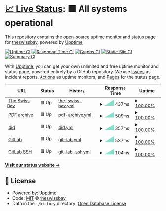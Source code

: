 # [📈 Live Status](https://theswissbay.github.io/upptime-monitor): <!--live status--> **🟩 All systems operational**

This repository contains the open-source uptime monitor and status page for [theswissbay](https://theswissbay.github.io/upptime-monitor), powered by [Upptime](https://github.com/upptime/upptime).

[![Uptime CI](https://github.com/theswissbay/upptime-monitor/workflows/Uptime%20CI/badge.svg)](https://github.com/theswissbay/upptime-monitor/actions?query=workflow%3A%22Uptime+CI%22)
[![Response Time CI](https://github.com/theswissbay/upptime-monitor/workflows/Response%20Time%20CI/badge.svg)](https://github.com/theswissbay/upptime-monitor/actions?query=workflow%3A%22Response+Time+CI%22)
[![Graphs CI](https://github.com/theswissbay/upptime-monitor/workflows/Graphs%20CI/badge.svg)](https://github.com/theswissbay/upptime-monitor/actions?query=workflow%3A%22Graphs+CI%22)
[![Static Site CI](https://github.com/theswissbay/upptime-monitor/workflows/Static%20Site%20CI/badge.svg)](https://github.com/theswissbay/upptime-monitor/actions?query=workflow%3A%22Static+Site+CI%22)
[![Summary CI](https://github.com/theswissbay/upptime-monitor/workflows/Summary%20CI/badge.svg)](https://github.com/theswissbay/upptime-monitor/actions?query=workflow%3A%22Summary+CI%22)

With [Upptime](https://upptime.js.org), you can get your own unlimited and free uptime monitor and status page, powered entirely by a GitHub repository. We use [Issues](https://github.com/theswissbay/upptime-monitor/issues) as incident reports, [Actions](https://github.com/theswissbay/upptime-monitor/actions) as uptime monitors, and [Pages](https://theswissbay.github.io/upptime-monitor) for the status page.

<!--start: status pages-->
<!-- This summary is generated by Upptime (https://github.com/upptime/upptime) -->
<!-- Do not edit this manually, your changes will be overwritten -->
<!-- prettier-ignore -->
| URL | Status | History | Response Time | Uptime |
| --- | ------ | ------- | ------------- | ------ |
| <img alt="" src="https://theswissbay.ch/favicon.ico" height="13"> [The Swiss Bay](https://theswissbay.ch/) | 🟩 Up | [the-swiss-bay.yml](https://github.com/theswissbay/upptime-monitor/commits/HEAD/history/the-swiss-bay.yml) | <details><summary><img alt="Response time graph" src="./graphs/the-swiss-bay/response-time-week.png" height="20"> 437ms</summary><br><a href="https://theswissbay.github.io/upptime-monitor/history/the-swiss-bay"><img alt="Response time 437" src="https://img.shields.io/endpoint?url=https%3A%2F%2Fraw.githubusercontent.com%2Ftheswissbay%2Fupptime-monitor%2FHEAD%2Fapi%2Fthe-swiss-bay%2Fresponse-time.json"></a><br><a href="https://theswissbay.github.io/upptime-monitor/history/the-swiss-bay"><img alt="24-hour response time 437" src="https://img.shields.io/endpoint?url=https%3A%2F%2Fraw.githubusercontent.com%2Ftheswissbay%2Fupptime-monitor%2FHEAD%2Fapi%2Fthe-swiss-bay%2Fresponse-time-day.json"></a><br><a href="https://theswissbay.github.io/upptime-monitor/history/the-swiss-bay"><img alt="7-day response time 437" src="https://img.shields.io/endpoint?url=https%3A%2F%2Fraw.githubusercontent.com%2Ftheswissbay%2Fupptime-monitor%2FHEAD%2Fapi%2Fthe-swiss-bay%2Fresponse-time-week.json"></a><br><a href="https://theswissbay.github.io/upptime-monitor/history/the-swiss-bay"><img alt="30-day response time 437" src="https://img.shields.io/endpoint?url=https%3A%2F%2Fraw.githubusercontent.com%2Ftheswissbay%2Fupptime-monitor%2FHEAD%2Fapi%2Fthe-swiss-bay%2Fresponse-time-month.json"></a><br><a href="https://theswissbay.github.io/upptime-monitor/history/the-swiss-bay"><img alt="1-year response time 437" src="https://img.shields.io/endpoint?url=https%3A%2F%2Fraw.githubusercontent.com%2Ftheswissbay%2Fupptime-monitor%2FHEAD%2Fapi%2Fthe-swiss-bay%2Fresponse-time-year.json"></a></details> | <details><summary><a href="https://theswissbay.github.io/upptime-monitor/history/the-swiss-bay">100.00%</a></summary><a href="https://theswissbay.github.io/upptime-monitor/history/the-swiss-bay"><img alt="All-time uptime 100.00%" src="https://img.shields.io/endpoint?url=https%3A%2F%2Fraw.githubusercontent.com%2Ftheswissbay%2Fupptime-monitor%2FHEAD%2Fapi%2Fthe-swiss-bay%2Fuptime.json"></a><br><a href="https://theswissbay.github.io/upptime-monitor/history/the-swiss-bay"><img alt="24-hour uptime 100.00%" src="https://img.shields.io/endpoint?url=https%3A%2F%2Fraw.githubusercontent.com%2Ftheswissbay%2Fupptime-monitor%2FHEAD%2Fapi%2Fthe-swiss-bay%2Fuptime-day.json"></a><br><a href="https://theswissbay.github.io/upptime-monitor/history/the-swiss-bay"><img alt="7-day uptime 100.00%" src="https://img.shields.io/endpoint?url=https%3A%2F%2Fraw.githubusercontent.com%2Ftheswissbay%2Fupptime-monitor%2FHEAD%2Fapi%2Fthe-swiss-bay%2Fuptime-week.json"></a><br><a href="https://theswissbay.github.io/upptime-monitor/history/the-swiss-bay"><img alt="30-day uptime 100.00%" src="https://img.shields.io/endpoint?url=https%3A%2F%2Fraw.githubusercontent.com%2Ftheswissbay%2Fupptime-monitor%2FHEAD%2Fapi%2Fthe-swiss-bay%2Fuptime-month.json"></a><br><a href="https://theswissbay.github.io/upptime-monitor/history/the-swiss-bay"><img alt="1-year uptime 100.00%" src="https://img.shields.io/endpoint?url=https%3A%2F%2Fraw.githubusercontent.com%2Ftheswissbay%2Fupptime-monitor%2FHEAD%2Fapi%2Fthe-swiss-bay%2Fuptime-year.json"></a></details>
| <img alt="" src="https://theswissbay.ch/favicon.ico" height="13"> [PDF archive](https://theswissbay.ch/pdf/changelog.html) | 🟩 Up | [pdf-archive.yml](https://github.com/theswissbay/upptime-monitor/commits/HEAD/history/pdf-archive.yml) | <details><summary><img alt="Response time graph" src="./graphs/pdf-archive/response-time-week.png" height="20"> 509ms</summary><br><a href="https://theswissbay.github.io/upptime-monitor/history/pdf-archive"><img alt="Response time 509" src="https://img.shields.io/endpoint?url=https%3A%2F%2Fraw.githubusercontent.com%2Ftheswissbay%2Fupptime-monitor%2FHEAD%2Fapi%2Fpdf-archive%2Fresponse-time.json"></a><br><a href="https://theswissbay.github.io/upptime-monitor/history/pdf-archive"><img alt="24-hour response time 509" src="https://img.shields.io/endpoint?url=https%3A%2F%2Fraw.githubusercontent.com%2Ftheswissbay%2Fupptime-monitor%2FHEAD%2Fapi%2Fpdf-archive%2Fresponse-time-day.json"></a><br><a href="https://theswissbay.github.io/upptime-monitor/history/pdf-archive"><img alt="7-day response time 509" src="https://img.shields.io/endpoint?url=https%3A%2F%2Fraw.githubusercontent.com%2Ftheswissbay%2Fupptime-monitor%2FHEAD%2Fapi%2Fpdf-archive%2Fresponse-time-week.json"></a><br><a href="https://theswissbay.github.io/upptime-monitor/history/pdf-archive"><img alt="30-day response time 509" src="https://img.shields.io/endpoint?url=https%3A%2F%2Fraw.githubusercontent.com%2Ftheswissbay%2Fupptime-monitor%2FHEAD%2Fapi%2Fpdf-archive%2Fresponse-time-month.json"></a><br><a href="https://theswissbay.github.io/upptime-monitor/history/pdf-archive"><img alt="1-year response time 509" src="https://img.shields.io/endpoint?url=https%3A%2F%2Fraw.githubusercontent.com%2Ftheswissbay%2Fupptime-monitor%2FHEAD%2Fapi%2Fpdf-archive%2Fresponse-time-year.json"></a></details> | <details><summary><a href="https://theswissbay.github.io/upptime-monitor/history/pdf-archive">100.00%</a></summary><a href="https://theswissbay.github.io/upptime-monitor/history/pdf-archive"><img alt="All-time uptime 100.00%" src="https://img.shields.io/endpoint?url=https%3A%2F%2Fraw.githubusercontent.com%2Ftheswissbay%2Fupptime-monitor%2FHEAD%2Fapi%2Fpdf-archive%2Fuptime.json"></a><br><a href="https://theswissbay.github.io/upptime-monitor/history/pdf-archive"><img alt="24-hour uptime 100.00%" src="https://img.shields.io/endpoint?url=https%3A%2F%2Fraw.githubusercontent.com%2Ftheswissbay%2Fupptime-monitor%2FHEAD%2Fapi%2Fpdf-archive%2Fuptime-day.json"></a><br><a href="https://theswissbay.github.io/upptime-monitor/history/pdf-archive"><img alt="7-day uptime 100.00%" src="https://img.shields.io/endpoint?url=https%3A%2F%2Fraw.githubusercontent.com%2Ftheswissbay%2Fupptime-monitor%2FHEAD%2Fapi%2Fpdf-archive%2Fuptime-week.json"></a><br><a href="https://theswissbay.github.io/upptime-monitor/history/pdf-archive"><img alt="30-day uptime 100.00%" src="https://img.shields.io/endpoint?url=https%3A%2F%2Fraw.githubusercontent.com%2Ftheswissbay%2Fupptime-monitor%2FHEAD%2Fapi%2Fpdf-archive%2Fuptime-month.json"></a><br><a href="https://theswissbay.github.io/upptime-monitor/history/pdf-archive"><img alt="1-year uptime 100.00%" src="https://img.shields.io/endpoint?url=https%3A%2F%2Fraw.githubusercontent.com%2Ftheswissbay%2Fupptime-monitor%2FHEAD%2Fapi%2Fpdf-archive%2Fuptime-year.json"></a></details>
| <img alt="" src="https://fourid.theswissbay.ch/static/img/ico.webp" height="13"> [4id](https://fourid.theswissbay.ch/) | 🟩 Up | [4id.yml](https://github.com/theswissbay/upptime-monitor/commits/HEAD/history/4id.yml) | <details><summary><img alt="Response time graph" src="./graphs/4id/response-time-week.png" height="20"> 357ms</summary><br><a href="https://theswissbay.github.io/upptime-monitor/history/4id"><img alt="Response time 357" src="https://img.shields.io/endpoint?url=https%3A%2F%2Fraw.githubusercontent.com%2Ftheswissbay%2Fupptime-monitor%2FHEAD%2Fapi%2F4id%2Fresponse-time.json"></a><br><a href="https://theswissbay.github.io/upptime-monitor/history/4id"><img alt="24-hour response time 357" src="https://img.shields.io/endpoint?url=https%3A%2F%2Fraw.githubusercontent.com%2Ftheswissbay%2Fupptime-monitor%2FHEAD%2Fapi%2F4id%2Fresponse-time-day.json"></a><br><a href="https://theswissbay.github.io/upptime-monitor/history/4id"><img alt="7-day response time 357" src="https://img.shields.io/endpoint?url=https%3A%2F%2Fraw.githubusercontent.com%2Ftheswissbay%2Fupptime-monitor%2FHEAD%2Fapi%2F4id%2Fresponse-time-week.json"></a><br><a href="https://theswissbay.github.io/upptime-monitor/history/4id"><img alt="30-day response time 357" src="https://img.shields.io/endpoint?url=https%3A%2F%2Fraw.githubusercontent.com%2Ftheswissbay%2Fupptime-monitor%2FHEAD%2Fapi%2F4id%2Fresponse-time-month.json"></a><br><a href="https://theswissbay.github.io/upptime-monitor/history/4id"><img alt="1-year response time 357" src="https://img.shields.io/endpoint?url=https%3A%2F%2Fraw.githubusercontent.com%2Ftheswissbay%2Fupptime-monitor%2FHEAD%2Fapi%2F4id%2Fresponse-time-year.json"></a></details> | <details><summary><a href="https://theswissbay.github.io/upptime-monitor/history/4id">100.00%</a></summary><a href="https://theswissbay.github.io/upptime-monitor/history/4id"><img alt="All-time uptime 100.00%" src="https://img.shields.io/endpoint?url=https%3A%2F%2Fraw.githubusercontent.com%2Ftheswissbay%2Fupptime-monitor%2FHEAD%2Fapi%2F4id%2Fuptime.json"></a><br><a href="https://theswissbay.github.io/upptime-monitor/history/4id"><img alt="24-hour uptime 100.00%" src="https://img.shields.io/endpoint?url=https%3A%2F%2Fraw.githubusercontent.com%2Ftheswissbay%2Fupptime-monitor%2FHEAD%2Fapi%2F4id%2Fuptime-day.json"></a><br><a href="https://theswissbay.github.io/upptime-monitor/history/4id"><img alt="7-day uptime 100.00%" src="https://img.shields.io/endpoint?url=https%3A%2F%2Fraw.githubusercontent.com%2Ftheswissbay%2Fupptime-monitor%2FHEAD%2Fapi%2F4id%2Fuptime-week.json"></a><br><a href="https://theswissbay.github.io/upptime-monitor/history/4id"><img alt="30-day uptime 100.00%" src="https://img.shields.io/endpoint?url=https%3A%2F%2Fraw.githubusercontent.com%2Ftheswissbay%2Fupptime-monitor%2FHEAD%2Fapi%2F4id%2Fuptime-month.json"></a><br><a href="https://theswissbay.github.io/upptime-monitor/history/4id"><img alt="1-year uptime 100.00%" src="https://img.shields.io/endpoint?url=https%3A%2F%2Fraw.githubusercontent.com%2Ftheswissbay%2Fupptime-monitor%2FHEAD%2Fapi%2F4id%2Fuptime-year.json"></a></details>
| <img alt="" src="https://gitlab.theswissbay.ch/assets/favicon-72a2cad5025aa931d6ea56c3201d1f18e68a8cd39788c7c80d5b2b82aa5143ef.png" height="13"> [GitLab](https://gitlab.theswissbay.ch/users/sign_in) | 🟩 Up | [git-lab.yml](https://github.com/theswissbay/upptime-monitor/commits/HEAD/history/git-lab.yml) | <details><summary><img alt="Response time graph" src="./graphs/git-lab/response-time-week.png" height="20"> 537ms</summary><br><a href="https://theswissbay.github.io/upptime-monitor/history/git-lab"><img alt="Response time 537" src="https://img.shields.io/endpoint?url=https%3A%2F%2Fraw.githubusercontent.com%2Ftheswissbay%2Fupptime-monitor%2FHEAD%2Fapi%2Fgit-lab%2Fresponse-time.json"></a><br><a href="https://theswissbay.github.io/upptime-monitor/history/git-lab"><img alt="24-hour response time 537" src="https://img.shields.io/endpoint?url=https%3A%2F%2Fraw.githubusercontent.com%2Ftheswissbay%2Fupptime-monitor%2FHEAD%2Fapi%2Fgit-lab%2Fresponse-time-day.json"></a><br><a href="https://theswissbay.github.io/upptime-monitor/history/git-lab"><img alt="7-day response time 537" src="https://img.shields.io/endpoint?url=https%3A%2F%2Fraw.githubusercontent.com%2Ftheswissbay%2Fupptime-monitor%2FHEAD%2Fapi%2Fgit-lab%2Fresponse-time-week.json"></a><br><a href="https://theswissbay.github.io/upptime-monitor/history/git-lab"><img alt="30-day response time 537" src="https://img.shields.io/endpoint?url=https%3A%2F%2Fraw.githubusercontent.com%2Ftheswissbay%2Fupptime-monitor%2FHEAD%2Fapi%2Fgit-lab%2Fresponse-time-month.json"></a><br><a href="https://theswissbay.github.io/upptime-monitor/history/git-lab"><img alt="1-year response time 537" src="https://img.shields.io/endpoint?url=https%3A%2F%2Fraw.githubusercontent.com%2Ftheswissbay%2Fupptime-monitor%2FHEAD%2Fapi%2Fgit-lab%2Fresponse-time-year.json"></a></details> | <details><summary><a href="https://theswissbay.github.io/upptime-monitor/history/git-lab">100.00%</a></summary><a href="https://theswissbay.github.io/upptime-monitor/history/git-lab"><img alt="All-time uptime 100.00%" src="https://img.shields.io/endpoint?url=https%3A%2F%2Fraw.githubusercontent.com%2Ftheswissbay%2Fupptime-monitor%2FHEAD%2Fapi%2Fgit-lab%2Fuptime.json"></a><br><a href="https://theswissbay.github.io/upptime-monitor/history/git-lab"><img alt="24-hour uptime 100.00%" src="https://img.shields.io/endpoint?url=https%3A%2F%2Fraw.githubusercontent.com%2Ftheswissbay%2Fupptime-monitor%2FHEAD%2Fapi%2Fgit-lab%2Fuptime-day.json"></a><br><a href="https://theswissbay.github.io/upptime-monitor/history/git-lab"><img alt="7-day uptime 100.00%" src="https://img.shields.io/endpoint?url=https%3A%2F%2Fraw.githubusercontent.com%2Ftheswissbay%2Fupptime-monitor%2FHEAD%2Fapi%2Fgit-lab%2Fuptime-week.json"></a><br><a href="https://theswissbay.github.io/upptime-monitor/history/git-lab"><img alt="30-day uptime 100.00%" src="https://img.shields.io/endpoint?url=https%3A%2F%2Fraw.githubusercontent.com%2Ftheswissbay%2Fupptime-monitor%2FHEAD%2Fapi%2Fgit-lab%2Fuptime-month.json"></a><br><a href="https://theswissbay.github.io/upptime-monitor/history/git-lab"><img alt="1-year uptime 100.00%" src="https://img.shields.io/endpoint?url=https%3A%2F%2Fraw.githubusercontent.com%2Ftheswissbay%2Fupptime-monitor%2FHEAD%2Fapi%2Fgit-lab%2Fuptime-year.json"></a></details>
| <img alt="" src="https://gitlab.theswissbay.ch/assets/favicon-72a2cad5025aa931d6ea56c3201d1f18e68a8cd39788c7c80d5b2b82aa5143ef.png" height="13"> [GitLab SSH](81.6.2.165) | 🟩 Up | [git-lab-ssh.yml](https://github.com/theswissbay/upptime-monitor/commits/HEAD/history/git-lab-ssh.yml) | <details><summary><img alt="Response time graph" src="./graphs/git-lab-ssh/response-time-week.png" height="20"> 104ms</summary><br><a href="https://theswissbay.github.io/upptime-monitor/history/git-lab-ssh"><img alt="Response time 104" src="https://img.shields.io/endpoint?url=https%3A%2F%2Fraw.githubusercontent.com%2Ftheswissbay%2Fupptime-monitor%2FHEAD%2Fapi%2Fgit-lab-ssh%2Fresponse-time.json"></a><br><a href="https://theswissbay.github.io/upptime-monitor/history/git-lab-ssh"><img alt="24-hour response time 104" src="https://img.shields.io/endpoint?url=https%3A%2F%2Fraw.githubusercontent.com%2Ftheswissbay%2Fupptime-monitor%2FHEAD%2Fapi%2Fgit-lab-ssh%2Fresponse-time-day.json"></a><br><a href="https://theswissbay.github.io/upptime-monitor/history/git-lab-ssh"><img alt="7-day response time 104" src="https://img.shields.io/endpoint?url=https%3A%2F%2Fraw.githubusercontent.com%2Ftheswissbay%2Fupptime-monitor%2FHEAD%2Fapi%2Fgit-lab-ssh%2Fresponse-time-week.json"></a><br><a href="https://theswissbay.github.io/upptime-monitor/history/git-lab-ssh"><img alt="30-day response time 104" src="https://img.shields.io/endpoint?url=https%3A%2F%2Fraw.githubusercontent.com%2Ftheswissbay%2Fupptime-monitor%2FHEAD%2Fapi%2Fgit-lab-ssh%2Fresponse-time-month.json"></a><br><a href="https://theswissbay.github.io/upptime-monitor/history/git-lab-ssh"><img alt="1-year response time 104" src="https://img.shields.io/endpoint?url=https%3A%2F%2Fraw.githubusercontent.com%2Ftheswissbay%2Fupptime-monitor%2FHEAD%2Fapi%2Fgit-lab-ssh%2Fresponse-time-year.json"></a></details> | <details><summary><a href="https://theswissbay.github.io/upptime-monitor/history/git-lab-ssh">100.00%</a></summary><a href="https://theswissbay.github.io/upptime-monitor/history/git-lab-ssh"><img alt="All-time uptime 100.00%" src="https://img.shields.io/endpoint?url=https%3A%2F%2Fraw.githubusercontent.com%2Ftheswissbay%2Fupptime-monitor%2FHEAD%2Fapi%2Fgit-lab-ssh%2Fuptime.json"></a><br><a href="https://theswissbay.github.io/upptime-monitor/history/git-lab-ssh"><img alt="24-hour uptime 100.00%" src="https://img.shields.io/endpoint?url=https%3A%2F%2Fraw.githubusercontent.com%2Ftheswissbay%2Fupptime-monitor%2FHEAD%2Fapi%2Fgit-lab-ssh%2Fuptime-day.json"></a><br><a href="https://theswissbay.github.io/upptime-monitor/history/git-lab-ssh"><img alt="7-day uptime 100.00%" src="https://img.shields.io/endpoint?url=https%3A%2F%2Fraw.githubusercontent.com%2Ftheswissbay%2Fupptime-monitor%2FHEAD%2Fapi%2Fgit-lab-ssh%2Fuptime-week.json"></a><br><a href="https://theswissbay.github.io/upptime-monitor/history/git-lab-ssh"><img alt="30-day uptime 100.00%" src="https://img.shields.io/endpoint?url=https%3A%2F%2Fraw.githubusercontent.com%2Ftheswissbay%2Fupptime-monitor%2FHEAD%2Fapi%2Fgit-lab-ssh%2Fuptime-month.json"></a><br><a href="https://theswissbay.github.io/upptime-monitor/history/git-lab-ssh"><img alt="1-year uptime 100.00%" src="https://img.shields.io/endpoint?url=https%3A%2F%2Fraw.githubusercontent.com%2Ftheswissbay%2Fupptime-monitor%2FHEAD%2Fapi%2Fgit-lab-ssh%2Fuptime-year.json"></a></details>

<!--end: status pages-->

[**Visit our status website →**](https://theswissbay.github.io/upptime-monitor)

## 📄 License

- Powered by: [Upptime](https://github.com/upptime/upptime)
- Code: [MIT](./LICENSE) © [theswissbay](https://theswissbay.github.io/upptime-monitor)
- Data in the `./history` directory: [Open Database License](https://opendatacommons.org/licenses/odbl/1-0/)
